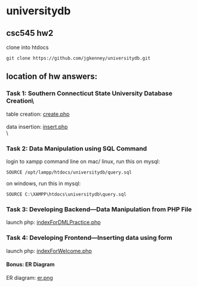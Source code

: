 # universitydb
## csc545 hw2 

clone into htdocs

    git clone https://github.com/jgkenney/universitydb.git

## location of hw answers:

### Task 1: Southern Connecticut State University Database Creation\
table creation: [create.php](https://github.com/jgkenney/universitydb/tree/master/create.php)\
\
data insertion: [insert.php](https://github.com/jgkenney/universitydb/tree/master/insert.php)\
\


### Task 2: Data Manipulation using SQL Command
login to xampp command line
on mac/ linux, run this on mysql:

    SOURCE /opt/lampp/htdocs/universitydb/query.sql
    
on windows, run this in mysql:

    SOURCE C:\XAMPP\htdocs\universitydb\query.sql

### Task 3: Developing Backend—Data Manipulation from PHP File
launch php: [indexForDMLPractice.php](https:localhost:8080/univrsitydb/indexForDMLPractice.php)

### Task 4: Developing Frontend—Inserting data using form
launch php: [indexForWelcome.php](https:localhost:8080/univrsitydb/indexForWelcome.php)

#### Bonus: ER Diagram
ER diagram: [er.png](https://github.com/jgkenney/universitydb/tree/master/er.png)

